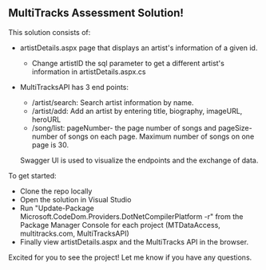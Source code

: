 ## MultiTracks Assessment Solution!

This solution consists of:
  - artistDetails.aspx page that displays an artist's information of a given id.
      - Change artistID the sql parameter to get a different artist's information in artistDetails.aspx.cs
  - MultiTracksAPI has 3 end points:
      -  /artist/search: Search artist information by name. 
      -  /artist/add: Add an artist by entering title, biography, imageURL, heroURL
      -  /song/list: pageNumber- the page number of songs and pageSize- number of songs on each page. Maximum number of songs on one page is 30.
        
     Swagger UI is used to visualize the endpoints and the exchange of data. 


To get started:

- Clone the repo locally	
- Open the solution in Visual Studio	
- Run "Update-Package Microsoft.CodeDom.Providers.DotNetCompilerPlatform -r" from the Package Manager Console	for each project (MTDataAccess, multitracks.com, MultiTracksAPI)
- Finally view artistDetails.aspx and the MultiTracks API in the browser.

Excited for you to see the project! Let me know if you have any questions. 
